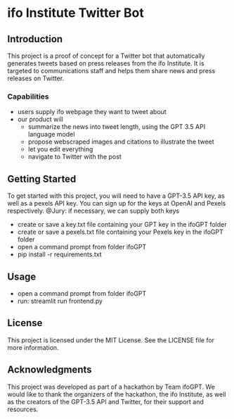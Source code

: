# ifo Institute Twitter Bot

## Introduction
This project is a proof of concept for a Twitter bot that automatically generates tweets based on press releases from the ifo Institute. It is targeted to communications staff and helps them share news and press releases on Twitter.

### Capabilities
- users supply ifo webpage they want to tweet about
- our product will
  - summarize the news into tweet length, using the GPT 3.5 API language model
  - propose webscraped images and citations to illustrate the tweet
  - let you edit everything
  - navigate to Twitter with the post


## Getting Started
To get started with this project, you will need to have a GPT-3.5 API key, as well as a pexels API key. You can sign up for the keys at OpenAI and Pexels respectively.
@Jury: if necessary, we can supply both keys 

- create or save a key.txt file containing your GPT key in the ifoGPT folder
- create or save a pexels.txt file containing your Pexels key in the ifoGPT folder
- open a command prompt from folder ifoGPT
- pip install -r requirements.txt


## Usage
- open a command prompt from folder ifoGPT
- run: streamlit run frontend.py

## License
This project is licensed under the MIT License. See the LICENSE file for more information.

## Acknowledgments
This project was developed as part of a hackathon by Team ifoGPT. We would like to thank the organizers of the hackathon, the ifo Institute, as well as the creators of the GPT-3.5 API and Twitter, for their support and resources.
